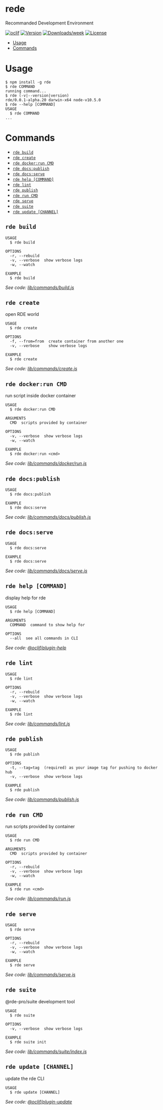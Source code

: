 rede
====

Recommanded Development Environment

[![oclif](https://img.shields.io/badge/cli-oclif-brightgreen.svg)](https://oclif.io)
[![Version](https://img.shields.io/npm/v/rede.svg)](https://npmjs.org/package/rede)
[![Downloads/week](https://img.shields.io/npm/dw/rede.svg)](https://npmjs.org/package/rede)
[![License](https://img.shields.io/npm/l/rede.svg)](https://github.com/nupthale/rede/blob/master/package.json)

<!-- toc -->
* [Usage](#usage)
* [Commands](#commands)
<!-- tocstop -->
# Usage
<!-- usage -->
```sh-session
$ npm install -g rde
$ rde COMMAND
running command...
$ rde (-v|--version|version)
rde/0.0.1-alpha.20 darwin-x64 node-v10.5.0
$ rde --help [COMMAND]
USAGE
  $ rde COMMAND
...
```
<!-- usagestop -->
# Commands
<!-- commands -->
* [`rde build`](#rde-build)
* [`rde create`](#rde-create)
* [`rde docker:run CMD`](#rde-dockerrun-cmd)
* [`rde docs:publish`](#rde-docspublish)
* [`rde docs:serve`](#rde-docsserve)
* [`rde help [COMMAND]`](#rde-help-command)
* [`rde lint`](#rde-lint)
* [`rde publish`](#rde-publish)
* [`rde run CMD`](#rde-run-cmd)
* [`rde serve`](#rde-serve)
* [`rde suite`](#rde-suite)
* [`rde update [CHANNEL]`](#rde-update-channel)

## `rde build`

```
USAGE
  $ rde build

OPTIONS
  -r, --rebuild
  -v, --verbose  show verbose logs
  -w, --watch

EXAMPLE
  $ rde build
```

_See code: [lib/commands/build.js](https://github.com/kaolafed/rde/blob/v0.0.1-alpha.20/lib/commands/build.js)_

## `rde create`

open RDE world

```
USAGE
  $ rde create

OPTIONS
  -f, --from=from  create container from another one
  -v, --verbose    show verbose logs

EXAMPLE
  $ rde create
```

_See code: [lib/commands/create.js](https://github.com/kaolafed/rde/blob/v0.0.1-alpha.20/lib/commands/create.js)_

## `rde docker:run CMD`

run script inside docker container

```
USAGE
  $ rde docker:run CMD

ARGUMENTS
  CMD  scripts provided by container

OPTIONS
  -v, --verbose  show verbose logs
  -w, --watch

EXAMPLE
  $ rde docker:run <cmd>
```

_See code: [lib/commands/docker/run.js](https://github.com/kaolafed/rde/blob/v0.0.1-alpha.20/lib/commands/docker/run.js)_

## `rde docs:publish`

```
USAGE
  $ rde docs:publish

EXAMPLE
  $ rde docs:serve
```

_See code: [lib/commands/docs/publish.js](https://github.com/kaolafed/rde/blob/v0.0.1-alpha.20/lib/commands/docs/publish.js)_

## `rde docs:serve`

```
USAGE
  $ rde docs:serve

EXAMPLE
  $ rde docs:serve
```

_See code: [lib/commands/docs/serve.js](https://github.com/kaolafed/rde/blob/v0.0.1-alpha.20/lib/commands/docs/serve.js)_

## `rde help [COMMAND]`

display help for rde

```
USAGE
  $ rde help [COMMAND]

ARGUMENTS
  COMMAND  command to show help for

OPTIONS
  --all  see all commands in CLI
```

_See code: [@oclif/plugin-help](https://github.com/oclif/plugin-help/blob/v2.1.6/src/commands/help.ts)_

## `rde lint`

```
USAGE
  $ rde lint

OPTIONS
  -r, --rebuild
  -v, --verbose  show verbose logs
  -w, --watch

EXAMPLE
  $ rde lint
```

_See code: [lib/commands/lint.js](https://github.com/kaolafed/rde/blob/v0.0.1-alpha.20/lib/commands/lint.js)_

## `rde publish`

```
USAGE
  $ rde publish

OPTIONS
  -t, --tag=tag  (required) as your image tag for pushing to docker hub
  -v, --verbose  show verbose logs

EXAMPLE
  $ rde publish
```

_See code: [lib/commands/publish.js](https://github.com/kaolafed/rde/blob/v0.0.1-alpha.20/lib/commands/publish.js)_

## `rde run CMD`

run scripts provided by container

```
USAGE
  $ rde run CMD

ARGUMENTS
  CMD  scripts provided by container

OPTIONS
  -r, --rebuild
  -v, --verbose  show verbose logs
  -w, --watch

EXAMPLE
  $ rde run <cmd>
```

_See code: [lib/commands/run.js](https://github.com/kaolafed/rde/blob/v0.0.1-alpha.20/lib/commands/run.js)_

## `rde serve`

```
USAGE
  $ rde serve

OPTIONS
  -r, --rebuild
  -v, --verbose  show verbose logs
  -w, --watch

EXAMPLE
  $ rde serve
```

_See code: [lib/commands/serve.js](https://github.com/kaolafed/rde/blob/v0.0.1-alpha.20/lib/commands/serve.js)_

## `rde suite`

@rde-pro/suite development tool

```
USAGE
  $ rde suite

OPTIONS
  -v, --verbose  show verbose logs

EXAMPLE
  $ rde suite init
```

_See code: [lib/commands/suite/index.js](https://github.com/kaolafed/rde/blob/v0.0.1-alpha.20/lib/commands/suite/index.js)_

## `rde update [CHANNEL]`

update the rde CLI

```
USAGE
  $ rde update [CHANNEL]
```

_See code: [@oclif/plugin-update](https://github.com/oclif/plugin-update/blob/v1.3.9/src/commands/update.ts)_
<!-- commandsstop -->
